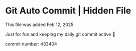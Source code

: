 # Git Auto Commit | Hidden File

This file was added Feb 12, 2025

Just for fun and keeping my daily git commit active 🤪

commit number: 433404
